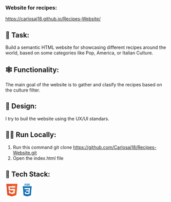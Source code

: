### Website for recipes:

https://carlosaj18.github.io/Recipes-Website/

## 🚧 Task:

Build a semantic HTML website for showcasing different recipes around the world, based on some categories like Pop, America, or Italian Culture.

## 🕸️ Functionality:

The main goal of the website is to gather and clasify the recipes based on the culture filter. 

## 🥇 Design:

I try to buil the website using the UX/UI standars. 

## 🏃‍♂️ Run Locally:

1. Run this command git clone https://github.com/Carlosaj18/Recipes-Website.git
2. Open the index.html file

## 🧰 Tech Stack:

<img src="https://github.com/devicons/devicon/blob/master/icons/html5/html5-original.svg" title="HTML5" alt="HTML" width="40" height="40"/>&nbsp;
<img src="https://github.com/devicons/devicon/blob/master/icons/css3/css3-plain-wordmark.svg"  title="CSS3" alt="CSS" width="40" height="40"/>&nbsp;




